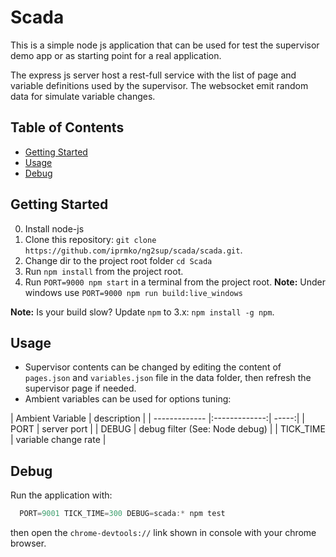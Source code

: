 Scada
=====

This is a simple node js application that can be used for test the supervisor demo app or as starting point for a real application.

The express js server host a rest-full service with the list of page and variable definitions used by the supervisor. The websocket emit random data for simulate variable changes.

Table of Contents
-----------------
 * [Getting Started](#getting-started)
 * [Usage](#Usage)
 * [Debug](#Debug)

Getting Started
---------------
0. Install node-js
1. Clone this repository: `git clone https://github.com/iprmko/ng2sup/scada/scada.git`.
2. Change dir to the project root folder `cd Scada`
3. Run `npm install` from the project root.
4. Run `PORT=9000 npm start` in a terminal from the project root. **Note:** Under windows use `PORT=9000 npm run build:live_windows`

**Note:** Is your build slow? Update `npm` to 3.x: `npm install -g npm`.


Usage
-----
* Supervisor contents can be changed by editing the content of `pages.json` and `variables.json` file in the data folder, then refresh the supervisor page if needed.
* Ambient variables can be used for options tuning:

| Ambient Variable | description  |
| ------------- |:-------------:| -----:|
| PORT | server port |
| DEBUG | debug filter (See: Node debug) |
| TICK_TIME | variable change rate |
 
Debug
-----
Run the application with:
```javascript
  PORT=9001 TICK_TIME=300 DEBUG=scada:* npm test
```
then open the `chrome-devtools://` link shown in console with your chrome browser.

